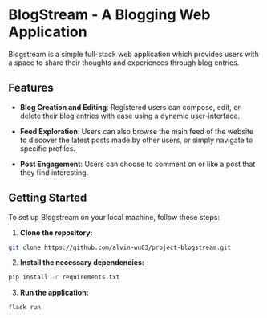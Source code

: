 # BlogStream - A Blogging Web Application

Blogstream is a simple full-stack web application which provides users with a space to share their thoughts and experiences through blog entries.

## Features

- **Blog Creation and Editing**: Registered users can compose, edit, or delete their blog entries with ease using a dynamic user-interface.

- **Feed Exploration**: Users can also browse the main feed of the website to discover the latest posts made by other users, or simply navigate to specific profiles.

- **Post Engagement**: Users can choose to comment on or like a post that they find interesting.

## Getting Started

To set up Blogstream on your local machine, follow these steps:

1. **Clone the repository:**
  ```bash
  git clone https://github.com/alvin-wu03/project-blogstream.git
  ```
   
2. **Install the necessary dependencies:**
  ```bash
  pip install -r requirements.txt
  ```

3. **Run the application:**
  ```bash
  flask run
  ```
